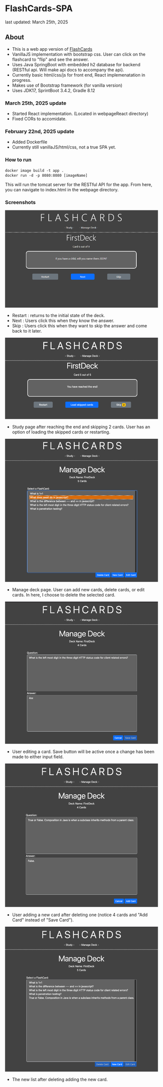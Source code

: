 # FlashCards-SPA
last updated: March 25th, 2025
## About

- This is a web app version of [FlashCards](https://github.com/knangcas/FlashCards)
- VanillaJS implementation with bootstrap css. User can click on the flashcard to "flip" and see the answer.
- Uses Java SpringBoot with embedded h2 database for backend (RESTful api. Will make api docs to accompany the api).
- Currently basic html/css/js for front end, React implemenatation in progress.
- Makes use of Bootstrap framework (for vanilla version)
- Uses JDK17, SprintBoot 3.4.2, Gradle 8.12 

### March 25th, 2025 update
- Started React implementation. (Located in webpageReact directory)
- Fixed CORs to accomidate. 

### February 22nd, 2025 update
- Added Dockerfile 
- Currently still vanillaJS/html/css, not a true SPA yet.

### How to run
```
docker image build -t app .
docker run -d -p 8080:8080 [imageName]
```

This will run the tomcat server for the RESTful API for the app. 
From here, you can navigate to index.html in the webpage directory.

 ### Screenshots

![Screenshot1](https://github.com/knangcas/SpringbootFlashcards/blob/main/screenshots/ss7.png?raw=true)

- Restart : returns to the initial state of the deck.
- Next : Users click this when they know the answer.
- Skip : Users click this when they want to skip the answer and come back to it later.

![Screenshot2](https://github.com/knangcas/SpringbootFlashcards/blob/main/screenshots/ss2.png?raw=true)

- Study page after reaching the end and skipping 2 cards. User has an option of loading the skipped cards or restarting. 

![Screenshot3](https://github.com/knangcas/SpringbootFlashcards/blob/main/screenshots/ss3.png?raw=true)

- Manage deck page. User can add new cards, delete cards, or edit cards. In here, I choose to delete the selected card.

![Screenshot4](https://github.com/knangcas/SpringbootFlashcards/blob/main/screenshots/ss4.png?raw=true)

- User editing a card. Save button will be active once a change has been made to either input field. 

![Screenshot5](https://github.com/knangcas/SpringbootFlashcards/blob/main/screenshots/ss5.png?raw=true)

- User adding a new card after deleting one (notice 4 cards and "Add Card" instead of "Save Card").

![Screenshot6](https://github.com/knangcas/SpringbootFlashcards/blob/main/screenshots/ss6.png?raw=true)

- The new list after deleting adding the new card.


